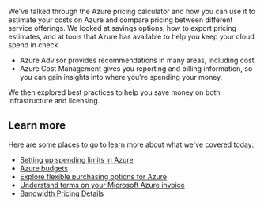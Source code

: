We've talked through the Azure pricing calculator and how you can use it to estimate your costs on Azure and compare pricing between different service offerings. We looked at savings options, how to export pricing estimates, and at tools that Azure has available to help you keep your cloud spend in check.

- Azure Advisor provides recommendations in many areas, including cost.
- Azure Cost Management gives you reporting and billing information, so you can gain insights into where you're spending your money.

We then explored best practices to help you save money on both infrastructure and licensing.

## Learn more

Here are some places to go to learn more about what we've covered today:

- [Setting up spending limits in Azure](https://docs.microsoft.com/azure/billing/billing-spending-limit)
- [Azure budgets](https://docs.microsoft.com/azure/billing/billing-cost-management-budget-scenario)
- [Explore flexible purchasing options for Azure](https://azure.microsoft.com/pricing/purchase-options/)
- [Understand terms on your Microsoft Azure invoice](https://docs.microsoft.com/azure/billing/billing-understand-your-invoice)
- [Bandwidth Pricing Details](https://azure.microsoft.com/pricing/details/bandwidth/)
